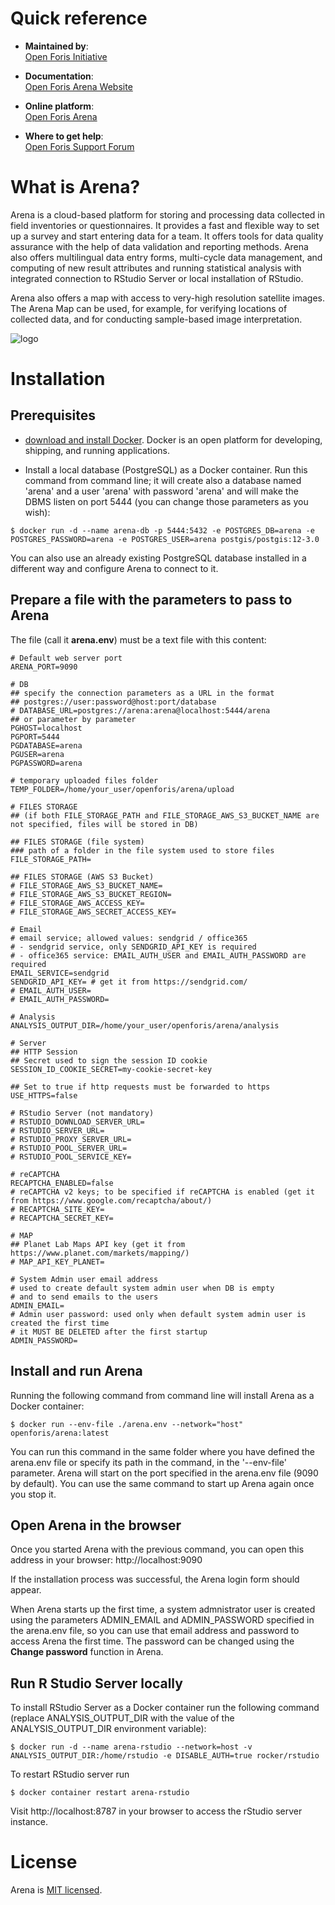 # Quick reference

- **Maintained by**:  
  [Open Foris Initiative](https://openforis.org)

- **Documentation**:  
  [Open Foris Arena Website](https://openforis.org/tools/arena/)

- **Online platform**:  
  [Open Foris Arena](https://www.openforis-arena.org)

- **Where to get help**:  
  [Open Foris Support Forum](https://openforis.support)

# What is Arena?

Arena is a cloud-based platform for storing and processing data collected in field inventories or questionnaires. It provides a fast and flexible way to set up a survey and start entering data for a team. It offers tools for data quality assurance with the help of data validation and reporting methods. Arena also offers multilingual data entry forms, multi-cycle data management, and computing of new result attributes and running statistical analysis with integrated connection to RStudio Server or local installation of RStudio.

Arena also offers a map with access to very-high resolution satellite images. The Arena Map can be used, for example, for verifying locations of collected data, and for conducting sample-based image interpretation.

![logo](https://openforis.org/wp-content/uploads/2021/03/of-arena-picto-260px.png)

# Installation

## Prerequisites

- [download and install Docker](https://www.docker.com/). Docker is an open platform for developing, shipping, and running applications.

- Install a local database (PostgreSQL) as a Docker container. Run this command from command line; it will create also a database named 'arena' and a user 'arena' with password 'arena' and will make the DBMS listen on port 5444 (you can change those parameters as you wish):

```console
$ docker run -d --name arena-db -p 5444:5432 -e POSTGRES_DB=arena -e POSTGRES_PASSWORD=arena -e POSTGRES_USER=arena postgis/postgis:12-3.0
```

You can also use an already existing PostgreSQL database installed in a different way and configure Arena to connect to it.

## Prepare a file with the parameters to pass to Arena

The file (call it **arena.env**) must be a text file with this content:

```properties
# Default web server port
ARENA_PORT=9090

# DB
## specify the connection parameters as a URL in the format
## postgres://user:password@host:port/database
# DATABASE_URL=postgres://arena:arena@localhost:5444/arena
## or parameter by parameter
PGHOST=localhost
PGPORT=5444
PGDATABASE=arena
PGUSER=arena
PGPASSWORD=arena

# temporary uploaded files folder
TEMP_FOLDER=/home/your_user/openforis/arena/upload

# FILES STORAGE
## (if both FILE_STORAGE_PATH and FILE_STORAGE_AWS_S3_BUCKET_NAME are not specified, files will be stored in DB)

## FILES STORAGE (file system)
### path of a folder in the file system used to store files
FILE_STORAGE_PATH=

## FILES STORAGE (AWS S3 Bucket)
# FILE_STORAGE_AWS_S3_BUCKET_NAME=
# FILE_STORAGE_AWS_S3_BUCKET_REGION=
# FILE_STORAGE_AWS_ACCESS_KEY=
# FILE_STORAGE_AWS_SECRET_ACCESS_KEY=

# Email
# email service; allowed values: sendgrid / office365
# - sendgrid service, only SENDGRID_API_KEY is required
# - office365 service: EMAIL_AUTH_USER and EMAIL_AUTH_PASSWORD are required
EMAIL_SERVICE=sendgrid
SENDGRID_API_KEY= # get it from https://sendgrid.com/
# EMAIL_AUTH_USER=
# EMAIL_AUTH_PASSWORD=

# Analysis
ANALYSIS_OUTPUT_DIR=/home/your_user/openforis/arena/analysis

# Server
## HTTP Session
## Secret used to sign the session ID cookie
SESSION_ID_COOKIE_SECRET=my-cookie-secret-key

## Set to true if http requests must be forwarded to https
USE_HTTPS=false

# RStudio Server (not mandatory)
# RSTUDIO_DOWNLOAD_SERVER_URL=
# RSTUDIO_SERVER_URL=
# RSTUDIO_PROXY_SERVER_URL=
# RSTUDIO_POOL_SERVER_URL=
# RSTUDIO_POOL_SERVICE_KEY=

# reCAPTCHA
RECAPTCHA_ENABLED=false
# reCAPTCHA v2 keys; to be specified if reCAPTCHA is enabled (get it from https://www.google.com/recaptcha/about/)
# RECAPTCHA_SITE_KEY=
# RECAPTCHA_SECRET_KEY=

# MAP
## Planet Lab Maps API key (get it from https://www.planet.com/markets/mapping/)
# MAP_API_KEY_PLANET=

# System Admin user email address
# used to create default system admin user when DB is empty
# and to send emails to the users
ADMIN_EMAIL=
# Admin user password: used only when default system admin user is created the first time
# it MUST BE DELETED after the first startup
ADMIN_PASSWORD=
```

## Install and run Arena

Running the following command from command line will install Arena as a Docker container:

```console
$ docker run --env-file ./arena.env --network="host" openforis/arena:latest
```

You can run this command in the same folder where you have defined the arena.env file or specify its path in the command, in the '--env-file' parameter.
Arena will start on the port specified in the arena.env file (9090 by default).
You can use the same command to start up Arena again once you stop it.

## Open Arena in the browser

Once you started Arena with the previous command, you can open this address in your browser:
http://localhost:9090

If the installation process was successful, the Arena login form should appear.

When Arena starts up the first time, a system admnistrator user is created using the parameters ADMIN_EMAIL and ADMIN_PASSWORD specified in the arena.env file, so you can use that email address and password to access Arena the first time. The password can be changed using the **Change password** function in Arena.

## Run R Studio Server locally

To install RStudio Server as a Docker container run the following command (replace ANALYSIS_OUTPUT_DIR with the value of the ANALYSIS_OUTPUT_DIR environment variable):

```console
$ docker run -d --name arena-rstudio --network=host -v ANALYSIS_OUTPUT_DIR:/home/rstudio -e DISABLE_AUTH=true rocker/rstudio
```

To restart RStudio server run

```console
$ docker container restart arena-rstudio
```

Visit http://localhost:8787 in your browser to access the rStudio server instance.

# License

Arena is [MIT licensed](./LICENSE).
